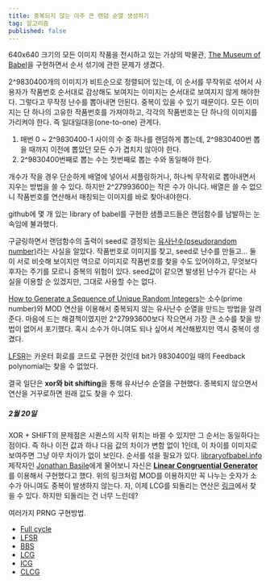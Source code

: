 ```yaml
---
title: 중복되지 않는 아주 큰 랜덤 순열 생성하기
tag: 알고리즘
published: false
---
```

640x640 크기의 모든 이미지 작품을 전시하고 있는 가상의 박물관, [The Museum of Babel](http://museumofbabel.herokuapp.com/)을 구현하면서 순서 섞기에 관한 문제가 생겼다.

2^9830400개의 이미지가 비트순으로 정렬되어 있는데, 이 순서를 무작위로 섞어서 사용자가 작품번호 순서대로 감상해도 보여지는 이미지는 순서대로 보여지지 않게 해야한다. 그렇다고 무작정 난수를 뽑아내면 안된다. 중복이 있을 수 있기 때문이다. 모든 이미지는 단 하나의 고유한 작품번호를 가져야하고, 각각의 작품번호는 단 하나의 이미지를 가리켜야 한다. 즉 일대일대응(one-to-one) 관계다.

1. 매번 0 ~ 2^9830400-1 사이의 수 중 하나를 랜덤하게 뽑는데, 2^9830400번 뽑을 때까지 이전에 뽑았던 모든 수가 겹치지 않아야 한다.
2. 2^9830400번째로 뽑는 수는 첫번째로 뽑는 수와 동일해야 한다.

개수가 작을 경우 단순하게 배열에 넣어서 셔플링하거나, 하나씩 무작위로 뽑아내면서 지우는 방법을 쓸 수 있다. 하지만 2^27993600는 작은 수가 아니다. 배열은 쓸 수 없으니 작품번호를 연산해서 매칭되는 이미지를 바로 찾아내야한다.

github에 몇 개 있는 library of babel를 구현한 샘플코드들은 랜덤함수를 남발하는 눈속임에 불과했다.

구글링하면서 랜덤함수의 출력이 seed로 결정되는 [유사난수(pseudorandom number)](https://ko.wikipedia.org/wiki/%EC%9C%A0%EC%82%AC%EB%82%9C%EC%88%98)라는 사실을 알았다. 작품번호로 이미지를 찾고, seed로 난수를 만들고... 둘이 서로 비슷해 보이지만 역으로 이미지로 작품번호를 찾을 수도 있어야하고, 무엇보다 후자는 주기를 모르니 중복의 위험이 있다. seed값이 같으면 발생된 난수가 같다는 사실을 이용할 순 있겠지만, 그대로 사용할 수는 없다.

[How to Generate a Sequence of Unique Random Integers](http://preshing.com/20121224/how-to-generate-a-sequence-of-unique-random-integers/)는 소수(prime number)와 MOD 연산을 이용해서 중복되지 않는 유사난수 순열을 만드는 방법을 알려준다. 마음에 드는 해결책이였지만 2^27993600보다 작으면서 가장 큰 소수를 찾을 방법이 없어서 포기했다. 혹시 소수가 아니여도 되나 싶어서 계산해봤지만 역시 중복이 생겼다.

[LFSR](https://en.wikipedia.org/wiki/Linear_feedback_shift_register)는 카운터 회로를 코드로 구현한 것인데 bit가 9830400일 때의 Feedback polynomial는 찾을 수 없었다.

결국 일단은 **xor와 bit shifting**을 통해 유사난수 순열을 구현했다. 중복되지 않으면서 연산을 거꾸로하면 원래 값도 찾을 수 있다.

##### 2월 20일
XOR + SHIFT의 문제점은 시퀀스의 시작 위치는 바뀔 수 있지만 그 순서는 동일하다는 점이다. 즉 하나 이전 값과 하나 다음 값의 차이가 변함 없이 1인데, 이 차이를 이미지로 보여주면 그냥 아무 차이가 없이 보인다. 순서를 섞을 필요가 있다. [libraryofbabel.info](http://libraryofbabel.info/) 제작자인 [Jonathan Basile](https://twitter.com/JonotrainEB)에게 물어보니 자신은 [**Linear Congruential Generator**](https://en.wikipedia.org/wiki/Linear_congruential_generator)를 이용해서 구현했다고 했다. 위의 링크처럼 MOD를 이용하지만 꼭 나누는 숫자가 소수가 아니여도 중복이 발생하지 않는다. 자, 이제 LCG를 되돌리는 연산은 [링크](https://jazzy.id.au/2010/09/21/cracking_random_number_generators_part_2.html)에서 찾을 수 있다. 하지만 되돌리는 건 너무 느린데?

여러가지 PRNG 구현방법.

- [Full cycle](https://en.wikipedia.org/wiki/Full_cycle)
- [LFSR](https://en.wikipedia.org/wiki/Linear_feedback_shift_register)
- [BBS](https://en.wikipedia.org/wiki/Blum_Blum_Shub)
- [LCG](https://en.wikipedia.org/wiki/Linear_congruential_generator)
- [ICG](https://en.wikipedia.org/wiki/Inversive_congruential_generator)
- [CLCG](https://en.wikipedia.org/wiki/Combined_Linear_Congruential_Generator)
